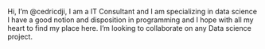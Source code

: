 Hi, I’m @cedricdji,  I am a IT Consultant and I am specializing in data science I have a good notion and disposition in programming and I hope with all my heart to find my place here. I’m looking to collaborate on any Data science project.
